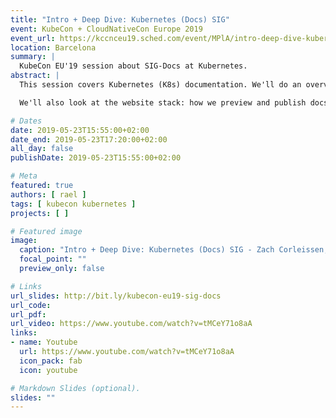 ```yaml
---
title: "Intro + Deep Dive: Kubernetes (Docs) SIG"
event: KubeCon + CloudNativeCon Europe 2019
event_url: https://kccnceu19.sched.com/event/MPlA/intro-deep-dive-kubernetes-docs-sig-zach-corleissen-linux-foundation-rael-garcia-capside
location: Barcelona
summary: |
  KubeCon EU'19 session about SIG-Docs at Kubernetes.
abstract: |
  This session covers Kubernetes (K8s) documentation. We'll do an overview of the docs--how they're organized, and how they're maintained--then contribute to the docs ourselves. During the introduction, we'll look at the docs repository (kubernetes/website) and how we organize content.

  We'll also look at the website stack: how we preview and publish docs to kubernetes.io. We'll talk about the docs workflow: how SIG Docs does the work to review and publish docs. During the deep dive, we'll explore the docs contributor guide and do some hands-on contribution. Remember that contributing to docs is a pathway to Kubernetes membership!

# Dates
date: 2019-05-23T15:55:00+02:00
date_end: 2019-05-23T17:20:00+02:00
all_day: false
publishDate: 2019-05-23T15:55:00+02:00

# Meta
featured: true
authors: [ rael ]
tags: [ kubecon kubernetes ]
projects: [ ]

# Featured image
image:
  caption: "Intro + Deep Dive: Kubernetes (Docs) SIG - Zach Corleissen, Linux Foundation & Rael Garcia, CAPSiDE"
  focal_point: ""
  preview_only: false

# Links
url_slides: http://bit.ly/kubecon-eu19-sig-docs
url_code:
url_pdf:
url_video: https://www.youtube.com/watch?v=tMCeY71o8aA
links:
- name: Youtube
  url: https://www.youtube.com/watch?v=tMCeY71o8aA
  icon_pack: fab
  icon: youtube

# Markdown Slides (optional).
slides: ""
---
```

